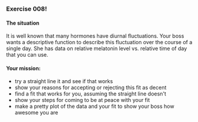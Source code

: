 ### Exercise 008!

#### The situation
It is well known that many hormones have diurnal fluctuations. Your boss wants a descriptive function to describe this fluctuation over the course of a single day. She has data on relative melatonin level vs. relative time of day that you can use.  

#### Your mission:

* try a straight line it and see if that works
* show your reasons for accepting or rejecting this fit as decent
* find a fit that works for you, assuming the straight line doesn't
* show your steps for coming to be at peace with your fit
* make a pretty plot of the data and your fit to show your boss how awesome you are

